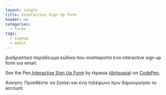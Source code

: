 ```yaml
---
layout: single
title: Interactive Sign Up Form
header: no
categories:
  - forms
tags:
  - signup
  - email
---
```


Διαδραστικό παράδειγμα κώδικα που αναπαριστά ένα interactive sign up form για email.

<p data-height="350" data-theme-id="17517" data-slug-hash="ZmXmYN" data-default-tab="result" data-user="@rkpasia" class='codepen'>
See the Pen<a href='https://codepen.io/giochou/pen/ZmXmYN?sort_col=item_updated_at&'>
Interactive Sign Up Form</a> by rkpasia (<a href='https://codepen.io/rkpasia/'>@rkpasia</a>) 
on <a href='http://codepen.io'>CodePen</a>.</p>

<script async src="//assets.codepen.io/assets/embed/ei.js"></script>

Ασκηση: Προσθέστε να ζητάει και ένα τηλέφωνο πριν δημιουργήσει το account.
